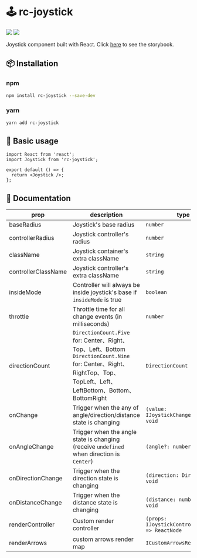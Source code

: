 # 🕹️ rc-joystick

<p>
  <img src="https://img.shields.io/npm/v/rc-joystick">
  <img src="https://img.shields.io/bundlephobia/min/rc-joystick?color=%2322af91">
</p>
Joystick component built with React.
Click <a href="https://rockyfrank.github.io/rc-joystick/?path=/docs/example--docs">here</a> to see the storybook.

## 📦 Installation

### npm

```bash
npm install rc-joystick --save-dev
```

### yarn

```bash
yarn add rc-joystick
```

## 🔨 Basic usage

```tsx
import React from 'react';
import Joystick from 'rc-joystick';

export default () => {
  return <Joystick />;
};
```

## 📖 Documentation

| prop                | description                                                                                                                                                              | type                                             | default             |
| ------------------- | ------------------------------------------------------------------------------------------------------------------------------------------------------------------------ | ------------------------------------------------ | ------------------- |
| baseRadius          | Joystick's base radius                                                                                                                                                   | `number`                                         | 75                  |
| controllerRadius    | Joystick controller's radius                                                                                                                                             | `number`                                         | 35                  |
| className           | Joystick container's extra className                                                                                                                                     | `string`                                         | -                   |
| controllerClassName | Joystick controller's extra className                                                                                                                                    | `string`                                         | -                   |
| insideMode          | Controller will always be inside joystick's base if `insideMode` is true                                                                                                 | `boolean`                                        | false               |
| throttle            | Throttle time for all change events (in milliseconds)                                                                                                                    | `number`                                         | 0                   |
| directionCount      | `DirectionCount.Five` for: Center、Right、Top、Left、Bottom <br> `DirectionCount.Nine` for: Center、Right、RightTop、Top、TopLeft、Left、LeftBottom、Bottom、BottomRight | `DirectionCount`                                 | DirectionCount.Five |
| onChange            | Trigger when the any of angle/direction/distance state is changing                                                                                                       | `(value: IJoystickChangeValue) => void`          | -                   |
| onAngleChange       | Trigger when the angle state is changing (receive `undefined` when direction is `Center`)                                                                                | `(angle?: number) => void`                       | -                   |
| onDirectionChange   | Trigger when the direction state is changing                                                                                                                             | `(direction: Direction) => void`                 | -                   |
| onDistanceChange    | Trigger when the distance state is changing                                                                                                                              | `(distance: number) => void`                     | -                   |
| renderController    | Custom render controller                                                                                                                                                 | `(props: IJoystickControllerProps) => ReactNode` | -                   |
| renderArrows        | custom arrows render map                                                                                                                                                 | `ICustomArrowsRenderMap`                         | -                   |
